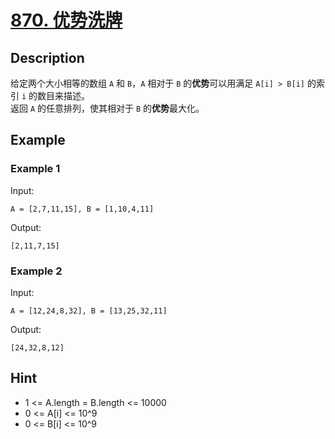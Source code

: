 # [870. 优势洗牌](https://leetcode-cn.com/problems/advantage-shuffle/)
## Description
给定两个大小相等的数组 `A` 和 `B`，`A` 相对于 `B` 的**优势**可以用满足 `A[i] > B[i]` 的索引 `i` 的数目来描述。  
返回 `A` 的任意排列，使其相对于 `B` 的**优势**最大化。
## Example
### Example 1
Input:  
```
A = [2,7,11,15], B = [1,10,4,11]
```
Output:
```
[2,11,7,15]
```
### Example 2
Input:  
```
A = [12,24,8,32], B = [13,25,32,11]
```
Output:
```
[24,32,8,12]
```
## Hint
- 1 <= A.length = B.length <= 10000
- 0 <= A[i] <= 10^9
- 0 <= B[i] <= 10^9
